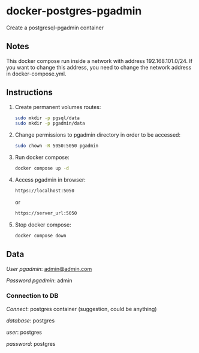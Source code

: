 # docker-postgres-pgadmin

Create a postgresql-pgadmin container

## Notes

This docker compose run inside a network with address 192.168.101.0/24.
If you want to change this address, you need to change the network address in docker-compose.yml.

## Instructions

1. Create permanent volumes routes:

    ```bash
    sudo mkdir -p pgsql/data
    sudo mkdir -p pgadmin/data
    ```

2. Change permissions to pgadmin directory in order to be accessed:

    ```bash
    sudo chown -R 5050:5050 pgadmin
    ```

3. Run docker compose:

    ```bash
    docker compose up -d
    ```

4. Access pgadmin in browser:

    ```bash
    https://localhost:5050
    ```

    or

   ```bash
   https://server_url:5050
   ```

5. Stop docker compose:

    ```bash
    docker compose down
    ```

## Data

*User pgadmin*: <admin@admin.com>

*Password pgadmin*: admin

### Connection to DB

*Connect*: postgres container    (suggestion, could be anything)

*database*: postgres

*user*: postgres

*password*: postgres

